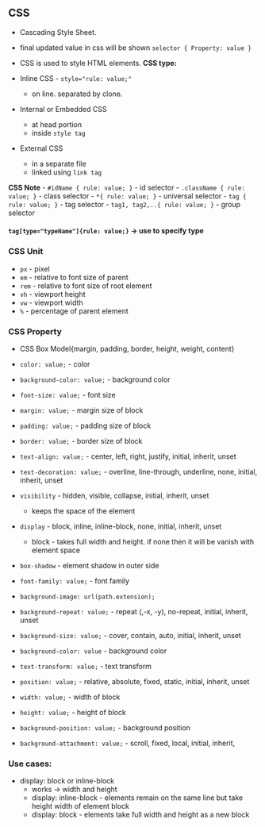 ## CSS

- Cascading Style Sheet.
- final updated value in css will be shown
  `selector { Property: value }`
- CSS is used to style HTML elements.
  **CSS type:**
- Inline CSS - `style="rule: value;"`
  - on line. separated by clone.
- Internal or Embedded CSS

  - at head portion
  - inside `style tag`

- External CSS
  - in a separate file
  - linked using `link tag`

**CSS Note** - `#idName { rule: value; }` - id selector - `.className { rule: value; }` - class selector - `*{ rule: value; }` - universal selector - `tag { rule: value; }` - tag selector - `tag1, tag2,..{ rule: value; }` - group selector

#### `tag[type="typeName"]{rule: value;}` -> use to specify type

### CSS Unit

- `px` - pixel
- `em` - relative to font size of parent
- `rem` - relative to font size of root element
- `vh` - viewport height
- `vw` - viewport width
- `%` - percentage of parent element

### **CSS Property**

- CSS Box Model{margin, padding, border, height, weight, content}

- `color: value;` - color
- `background-color: value;` - background color
- `font-size: value;` - font size
  <!-- /* Top-Left-Right-Bottom */ for one value -->
  <!-- /* Top-Bottom Left-Right*/ for two value-->
  <!-- /* Top Left-Right Bottom */ for three value-->
  <!-- /* Top Left Right Bottom */ for four value-->
- `margin: value;` - margin size of block
- `padding: value;` - padding size of block
- `border: value;` - border size of block
- `text-align: value;` - center, left, right, justify, initial, inherit, unset
- `text-decoration: value;` - overline, line-through, underline, none, initial, inherit, unset
- `visibility` - hidden, visible, collapse, initial, inherit, unset
  - keeps the space of the element
- `display` - block, inline, inline-block, none, initial, inherit, unset
  - block - takes full width and height. if none then it will be vanish with element space
- `box-shadow` - element shadow in outer side
- `font-family: value;` - font family

- `background-image: url(path.extension);`
<!-- for parent folder access use `../path from parent folder` -->
- `background-repeat: value;` - repeat (,-x, -y), no-repeat, initial, inherit, unset
<!-- background-repeat works with background-image -->
- `background-size: value;` - cover, contain, auto, initial, inherit, unset
- `background-color: value` - background color

- `text-transform: value;` - text transform
- `position: value;` - relative, absolute, fixed, static, initial, inherit, unset
- `width: value;` - width of block
- `height: value;` - height of block
- `background-position: value;` - background position
- `background-attachment: value;` - scroll, fixed, local, initial, inherit,

### Use cases:

- display: block or inline-block
  - works -> width and height
  - display: inline-block - elements remain on the same line but take height width of element block
  - display: block - elements take full width and height as a new block
